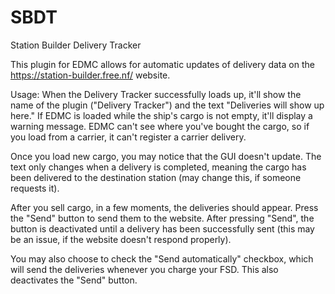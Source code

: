 # SBDT
Station Builder Delivery Tracker

This plugin for EDMC allows for automatic updates of delivery data on the https://station-builder.free.nf/ website.

Usage:
When the Delivery Tracker successfully loads up, it'll show the name of the plugin ("Delivery Tracker") and the text "Deliveries will show up here."
If EDMC is loaded while the ship's cargo is not empty, it'll display a warning message. EDMC can't see where you've bought the cargo, so if you load from a carrier, it can't register a carrier delivery.

Once you load new cargo, you may notice that the GUI doesn't update. The text only changes when a delivery is completed, meaning the cargo has been delivered to the destination station (may change this, if someone requests it).

After you sell cargo, in a few moments, the deliveries should appear. Press the "Send" button to send them to the website. After pressing "Send", the button is deactivated until a delivery has been successfully sent (this may be an issue, if the website doesn't respond properly).

You may also choose to check the "Send automatically" checkbox, which will send the deliveries whenever you charge your FSD. This also deactivates the "Send" button.
